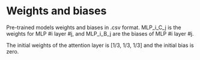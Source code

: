 # Weights and biases

Pre-trained models weights and biases in .csv format. MLP_i_C_j is the weights for MLP #i layer #j, and MLP_i_B_j are the biases of MLP #i layer #j.

The initial weights of the attention layer is [1/3, 1/3, 1/3] and the initial bias is zero.